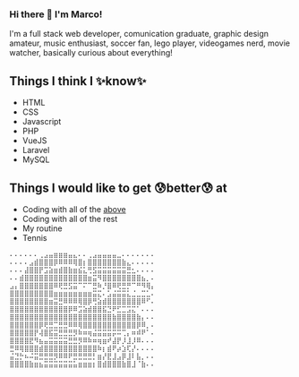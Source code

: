 ### Hi there 👋 I'm Marco!
I'm a full stack web developer, comunication graduate, graphic design amateur, music enthusiast, soccer fan, lego player, videogames nerd, movie watcher, basically curious about everything!

## Things I think I ✨know✨
- HTML
- CSS
- Javascript
- PHP
- VueJS
- Laravel
- MySQL

## Things I would like to get 😰better😰 at
- Coding with all of the [above](#things-i-think-i-know)
- Coding with all of the rest
- My routine
- Tennis

```
⠄⠄⠄⠄⠄⠄⢀⣠⣤⣶⣶⣶⣤⣄⠄⠄⢀⣠⣤⣤⣤⣤⣀⠄⠄⠄⠄⠄⠄⠄
⠄⠄⠄⠄⣠⣾⣿⣿⣿⡿⠿⠿⠿⢿⣿⡆⣿⣿⣿⣿⣿⣿⣿⣷⣄⠄⠄⠄⠄⠄
⠄⠄⠄⣼⣿⣿⡟⣩⣵⣶⣾⣿⣷⣶⣮⣅⢛⣫⣭⣭⣭⣭⣭⣭⣛⣂⠄⠄⠄⠄
⠄⠄⣾⣿⣿⣿⣿⣿⣿⣿⣿⣿⣿⣿⣿⣿⣶⣭⠻⣿⣿⣿⣿⣿⣿⣿⣿⣦⡀⠄
⣠⡄⣿⣿⣿⣿⣿⣿⣿⠿⢟⣛⣫⣭⠉⠍⠉⣛⠷⡘⣿⠿⢟⣛⡛⠉⠛⠻⢿⡄
⣿⣿⣿⣿⣿⣿⣿⣿⣿⣶⣶⣶⣶⣶⣶⣶⣶⣭⣍⠄⣡⣬⣭⣭⣅⣈⣀⣉⣁⠄
⣿⣿⣿⣿⣿⣿⣿⣿⣶⣭⣛⠿⠿⠿⢿⣿⡿⢛⣵⣾⣿⣿⣿⣿⣿⣿⣿⠿⠋⠄
⣿⣿⣿⣿⣿⣿⣿⣿⣿⣿⣿⣿⡿⠿⣩⣵⣾⣿⣿⣯⣙⠟⣋⣉⣩⣍⠁⠄⠄⠄
⣿⣿⣿⣿⣿⣿⣿⣿⣿⣿⣿⣿⣿⣿⣿⣿⣿⣿⣿⣿⣿⣷⣿⣿⣿⣿⣷⡄⠄⠄
⣿⣿⣿⣿⣿⣿⡿⢟⣛⣉⣛⣛⠿⠿⢿⣿⣿⣿⣿⣿⣿⣿⣿⣿⣿⣿⡿⠿⡀⠄
⣿⣿⣿⣿⣿⡟⢼⣿⣯⣭⣛⣛⣛⡻⠷⠶⢶⣬⣭⣭⣭⡭⠭⢉⡄⠶⠾⠟⠁⠄
⣿⣿⣿⣿⣟⠻⣦⣤⣭⣭⣭⣭⣛⣛⡻⠿⠷⠶⢶⣶⠞⣼⡟⡸⣸⡸⠿⠄⠄⠄
⣛⠿⢿⣿⣿⣿⣾⣿⣿⣿⣿⣿⣿⣿⣿⣿⣿⣿⠷⡆⣾⠟⡴⣱⢏⡜⠄⠄⠄⠄
⣬⣙⡓⠦⠬⣭⣛⣛⣛⡻⠿⠿⠟⣛⣛⣛⣛⡃⣶⡜⣟⣸⣠⡿⣸⠇⣧⡀⠄⠄
⣿⣿⣿⣿⣷⣶⣦⣭⣭⣭⣭⣭⣭⣥⣶⣶⣶⡆⣿⣾⣿⣿⣿⣷⣿⣸⠈⣷⠄⠄
```


<!--
**MarcoSandri/MarcoSandri** is a ✨ _special_ ✨ repository because its `README.md` (this file) appears on your GitHub profile.

Here are some ideas to get you started:

- 🔭 I’m currently working on ...
- 🌱 I’m currently learning ...
- 👯 I’m looking to collaborate on ...
- 🤔 I’m looking for help with ...
- 💬 Ask me about ...
- 📫 How to reach me: ...
- 😄 Pronouns: ...
- ⚡ Fun fact: ...
-->

